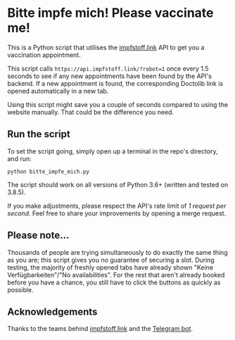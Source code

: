 # Bitte impfe mich! Please vaccinate me!
This is a Python script that utilises the [impfstoff.link](https://impfstoff.link/) API to get you a vaccination appointment.

This script calls `https://api.impfstoff.link/?robot=1` once every 1.5 seconds to see if any new appointments have been found by the API's backend. If a new appointment is found, the corresponding Doctolib link is opened automatically in a new tab.

Using this script might save you a couple of seconds compared to using the website manually. That could be the difference you need.

## Run the script
To set the script going, simply open up a terminal in the repo's directory, and run:

```
python bitte_impfe_mich.py
```

The script should work on all versions of Python 3.6+ (written and tested on 3.8.5).

If you make adjustments, please respect the API's rate limit of _1 request per second_. Feel free to share your improvements by opening a merge request.

## Please note...
Thousands of people are trying simultaneously to do exactly the same thing as you are; this script gives you no guarantee of securing a slot. During testing, the majority of freshly opened tabs have already shown "Keine Verfügbarkeiten"/"No availabilities". For the rest that aren't already booked before you have a chance, you still have to click the buttons as quickly as possible. 

## Acknowledgements
Thanks to the teams behind [impfstoff.link](https://impfstoff.link/) and the [Telegram bot](https://github.com/guicheffer/impfstoff.bot). 
